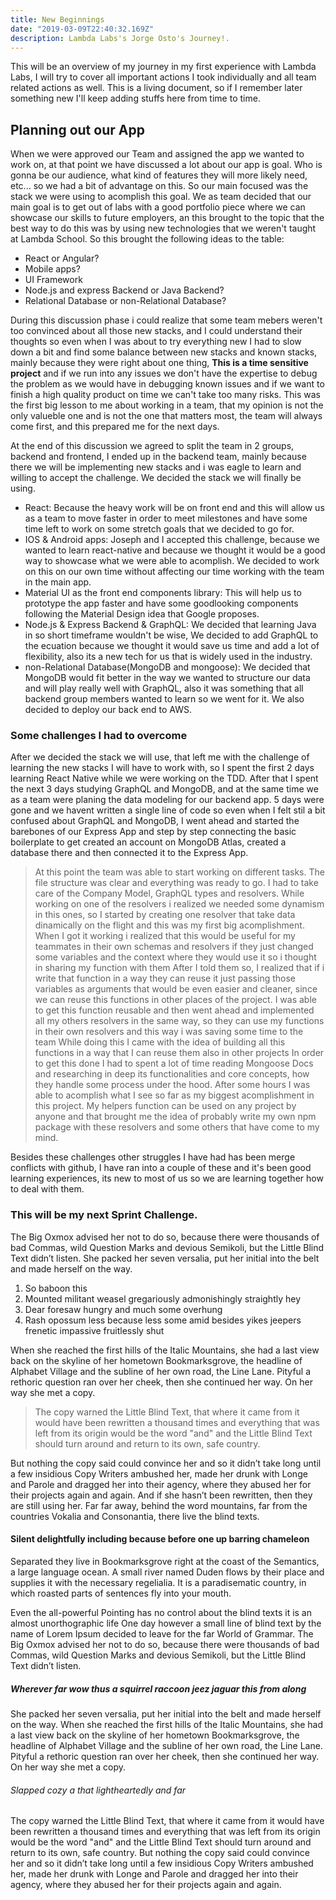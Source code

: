```yaml
---
title: New Beginnings
date: "2019-03-09T22:40:32.169Z"
description: Lambda Labs's Jorge Osto's Journey!.
---
```


This will be an overview of my journey in my first experience with Lambda Labs, I will try to cover all important actions I took individually and all team related actions as well. This is a living document, so if I remember later something new I'll keep adding stuffs here from time to time.

## Planning out our App

When we were approved our Team and assigned the app we wanted to work on, at that point we have discussed a lot about our app is goal. Who is gonna be our audience, what kind of features they will more likely need, etc... so we had a bit of advantage on this. So our main focused was the stack we were using to acomplish this goal. We as team decided that our main goal is to get out of labs with a good portfolio piece where we can showcase our skills to future employers, an this brought to the topic that the best way to do this was by using new technologies that we weren't taught at Lambda School. So this brought the following ideas to the table:

- React or Angular?
- Mobile apps?
- UI Framework
- Node.js and express Backend or Java Backend?
- Relational Database or non-Relational Database?

During this discussion phase i could realize that some team mebers weren't too convinced about all those new stacks, and I could understand their thoughts so even when I was about to try everything new I had to slow down a bit and find some balance between new stacks and known stacks, mainly because they were right about one thing, **This is a time sensitive project** and if we run into any issues we don't have the expertise to debug the problem as we would have in debugging known issues and if we want to finish a high quality product on time we can't take too many risks. This was the first big lesson to me about working in a team, that my opinion is not the only valueble one and is not the one that matters most, the team will always come first, and this prepared me for the next days.

At the end of this discussion we agreed to split the team in 2 groups, backend and frontend, I ended up in the backend team, mainly because there we will be implementing new stacks and i was eagle to learn and willing to accept the challenge. We decided the stack we will finally be using.

- React: Because the heavy work will be on front end and this will allow us as a team to move faster in order to meet milestones and have some time left to work on some stretch goals that we decided to go for.
- IOS & Android apps: Joseph and I accepted this challenge, because we wanted to learn react-native and because we thought it would be a good way to showcase what we were able to acomplish. We decided to work on this on our own time without affecting our time working with the team in the main app.
- Material UI as the front end components library: This will help us to prototype the app faster and have some goodlooking components following the Material Design idea that Google proposes.
- Node.js & Express Backend & GraphQL: We decided that learning Java in so short timeframe wouldn't be wise, We decided to add GraphQL to the ecuation because we thought it would save us time and add a lot of flexibility, also its a new tech for us that is widely used in the industry.
- non-Relational Database(MongoDB and mongoose): We decided that MongoDB would fit better in the way we wanted to structure our data and will play really well with GraphQL, also it was something that all backend group members wanted to learn so we went for it. We also decided to deploy our back end to AWS.

### Some challenges I had to overcome

After we decided the stack we will use, that left me with the challenge of learning the new stacks I will have to work with, so I spent the first 2 days learning React Native while we were working on the TDD. After that I spent the next 3 days studying GraphQL and MongoDB, and at the same time we as a team were planing the data modeling for our backend app. 5 days were gone and we havent written a single line of code so even when I felt stil a bit confused about GraphQL and MongoDB, I went ahead and started the barebones of our Express App and step by step connecting the basic boilerplate to get  created an account on MongoDB Atlas, created a database there and then connected it to the Express App.

> At this point the team was able to start working on different tasks. The file structure was clear and everything was ready to go.
> I had to take care of the Company Model, GraphQL types and resolvers. 
> While working on one of the resolvers i realized we needed some dynamism in this ones, 
> so I started by creating one resolver that take data dinamically on the flight and this was my first big acomplishment.
> When I got it working i realized that this would be useful for my teammates in their own schemas and resolvers 
> if they just changed some variables and the context where they would use it so i thought in sharing my function with them
> After I told them so, I realized that if i write that function in a way they can reuse it just passing those variables as arguments that would be even
> easier and cleaner, since we can reuse this functions in other places of the project.
> I was able to get this function reusable and then went ahead and implemented all my others resolvers in the same way,
> so they can use my functions in their own resolvers and this way i was saving some time to the team
> While doing this I came with the idea of building all this functions in a way that I can reuse them also in other projects
> In order to get this done I had to spent a lot of time reading Mongoose Docs and researching in deep its functionalities and core concepts,
> how they handle some process under the hood. After some hours I was able to acomplish what I see so far
> as my biggest acomplishment in this project. My helpers function can be used on any project by anyone
> and that brought me the idea of probably write my own npm package with these resolvers and some others that have come to my mind.

Besides these challenges other struggles I have had has been merge conflicts with github, I have ran into a couple of these and it's been good learning experiences, its new to most of us so we are learning together how to deal with them.

### This will be my next Sprint Challenge.

The Big Oxmox advised her not to do so, because there were thousands of bad
Commas, wild Question Marks and devious Semikoli, but the Little Blind Text
didn’t listen. She packed her seven versalia, put her initial into the belt and
made herself on the way.

1.  So baboon this
2.  Mounted militant weasel gregariously admonishingly straightly hey
3.  Dear foresaw hungry and much some overhung
4.  Rash opossum less because less some amid besides yikes jeepers frenetic
    impassive fruitlessly shut

When she reached the first hills of the Italic Mountains, she had a last view
back on the skyline of her hometown Bookmarksgrove, the headline of Alphabet
Village and the subline of her own road, the Line Lane. Pityful a rethoric
question ran over her cheek, then she continued her way. On her way she met a
copy.

> The copy warned the Little Blind Text, that where it came from it would have
> been rewritten a thousand times and everything that was left from its origin
> would be the word "and" and the Little Blind Text should turn around and
> return to its own, safe country.

But nothing the copy said could convince her and so it didn’t take long until a
few insidious Copy Writers ambushed her, made her drunk with Longe and Parole
and dragged her into their agency, where they abused her for their projects
again and again. And if she hasn’t been rewritten, then they are still using
her. Far far away, behind the word mountains, far from the countries Vokalia and
Consonantia, there live the blind texts.

#### Silent delightfully including because before one up barring chameleon

Separated they live in Bookmarksgrove right at the coast of the Semantics, a
large language ocean. A small river named Duden flows by their place and
supplies it with the necessary regelialia. It is a paradisematic country, in
which roasted parts of sentences fly into your mouth.

Even the all-powerful Pointing has no control about the blind texts it is an
almost unorthographic life One day however a small line of blind text by the
name of Lorem Ipsum decided to leave for the far World of Grammar. The Big Oxmox
advised her not to do so, because there were thousands of bad Commas, wild
Question Marks and devious Semikoli, but the Little Blind Text didn’t listen.

##### Wherever far wow thus a squirrel raccoon jeez jaguar this from along

She packed her seven versalia, put her initial into the belt and made herself on
the way. When she reached the first hills of the Italic Mountains, she had a
last view back on the skyline of her hometown Bookmarksgrove, the headline of
Alphabet Village and the subline of her own road, the Line Lane. Pityful a
rethoric question ran over her cheek, then she continued her way. On her way she
met a copy.

###### Slapped cozy a that lightheartedly and far

The copy warned the Little Blind Text, that where it came from it would have
been rewritten a thousand times and everything that was left from its origin
would be the word "and" and the Little Blind Text should turn around and return
to its own, safe country. But nothing the copy said could convince her and so it
didn’t take long until a few insidious Copy Writers ambushed her, made her drunk
with Longe and Parole and dragged her into their agency, where they abused her
for their projects again and again.
